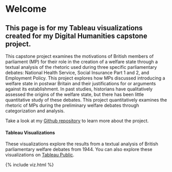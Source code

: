# Welcome

## This page is for my Tableau visualizations created for my Digital Humanities capstone project.

This capstone project examines the motivations of British members of parliament (MP) for their role in the creation of a welfare state through a textual analysis of the rhetoric used during three specific parliamentary debates: National Health Service, Social Insurance Part 1 and 2, and Employment Policy. This project explores how MPs discussed introducing a welfare state in postwar Britain and their justifications for or arguments against its establishment. In past studies, historians have qualitatively assessed the origins of the welfare state, but there has been little quantitative study of these debates. This project quantitatively examines the rhetoric of MPs during the preliminary welfare debates through categorization and analysis.

Take a look at my [Github repository](https://github.com/Maanume/DH_Capstone_Project) to learn more about the project.

#### Tableau Visualizations

These visualizations explore the results from a textual analysis of British parliamentary welfare debates from 1944. You can also explore these visualizations on [Tableau Public](https://public.tableau.com/profile/emily.maanum#!/vizhome/TextAnalysisofBritishWelfareDebates/Story1).

{% include viz.html %}
